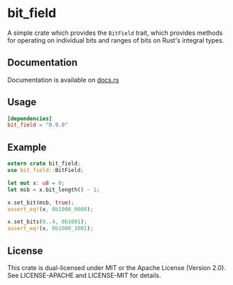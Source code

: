 # bit_field

A simple crate which provides the `BitField` trait, which provides methods for operating on individual bits and ranges
of bits on Rust's integral types.

## Documentation
Documentation is available on [docs.rs](https://docs.rs/bit_field)

## Usage
```TOML
[dependencies]
bit_field = "0.9.0"
```

## Example
```rust
extern crate bit_field;
use bit_field::BitField;

let mut x: u8 = 0;
let msb = x.bit_length() - 1;

x.set_bit(msb, true);
assert_eq!(x, 0b1000_0000);

x.set_bits(0..4, 0b1001);
assert_eq!(x, 0b1000_1001);

```

## License
This crate is dual-licensed under MIT or the Apache License (Version 2.0). See LICENSE-APACHE and LICENSE-MIT for details.

